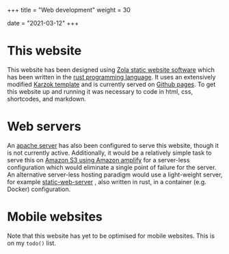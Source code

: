 +++
title = "Web development"
weight = 30

date = "2021-03-12"
+++

# This website
This website has been designed using <a href="https://www.getzola.org" target="_blank">Zola static website software</a>  which has been written in the <a href="https://www.rust-lang.org" target="_blank">rust programming language</a>. It uses an extensively modified <a href="https://fmatch.org/karzok" target="_blank">Karzok template</a> and is currently served on  <a href="https://pages.github.com" target="_blank">Github pages</a>.
To get this website up and running it was necessary to code in html, css, shortcodes, and markdown.




# Web servers
An  <a href="https://httpd.apache.org" target="_blank">apache server</a> has also been configured to serve this website, though it is not currently active. Additionally, it would be a relatively simple task to serve this on  <a href="https://docs.aws.amazon.com/AmazonS3/latest/userguide/WebsiteHosting.html" target="_blank">Amazon S3 using Amazon amplify</a>
for a server-less configuration which would eliminate a single point of failure for the server. An alternative server-less hosting paradigm  would use a light-weight server, for example <a href="https://github.com/joseluisq/static-web-server" target="_blank">static-web-server</a> , also written in rust, in a container (e.g. Docker) configuration.


# Mobile websites
Note that this website has yet to be optimised for mobile websites. This is on my `todo()` list.
